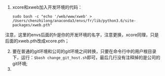 1. xcore和xweb加入开发环境的代码：

    `sudo bash -c "echo '/web/www/xweb' >   /Users/chenzhilong/anaconda3/envs/fr/lib/python3.6/site-packages/xweb.pth"`

​	注意，这里的envs后面的fr是你的开发环境的名字，注意更换，xcore同理，只是后面的xweb.pth改成xcore.pth；

2. 要在普通的git环境和公司的git环境之间转换，只要在命令行中的用户根目录下，运行：`$bash change_git_host.sh`即可，最后几行没有注释掉的是公司的git环境;
3. 